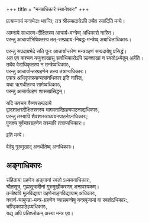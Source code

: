 +++
title = "मन्त्राधिकारे स्थानेश्वरः"
+++

प्रत्याम्नायं मन्त्रभेदाः भवन्ति; तत्र श्रीसम्प्रदायेऽपि तथैव स्यादिति मन्ये। 

आम्नाये साधारण-दीक्षितस्य आचार्य-मन्त्रेष्व् अधिकारो नास्ति।  
परन्तु आचार्याभिषिक्तस्य तत्-सम्प्रदाय-निबद्ध-मन्त्रेष्व् अबाधिताधिकारः।  

परन्तु सप्रदायभेदे सति पुनः आचार्यान्तरेण मन्त्रग्रहणं सम्प्रदायेषु प्रसिद्धं।  
अत एव कश्चन यजुःशाखासु सर्वाधिकारोऽपि ऋक्शाखां न स्वतोऽध्येतुम् अर्हति।  
तथैव वेदाधिकृतस्य न तन्त्रेष्वधिकारः,  
परन्तु आचार्यान्तरग्रहणेन तस्य तत्राप्यधिकारः।  
एकत्र अधिकृतस्यान्यत्रानधिकार इति नास्ति,  
यथा ऋगधीतस्य सामेष्वधिकारः,  
परन्तु आचार्यग्रहणं शास्त्रप्रसिद्धम्। 

यदि कश्चन वैष्णवसम्प्रदाये  
द्वादशाक्षरदीक्षितस्तस्य भागवतादिग्रहणपाठनाद्यधिकारः,  
परन्तु तस्यापि शैवशास्त्राध्ययनपाठनेऽनधिकारः;  
पुनश्च गुर्वन्तरग्रहणेन तस्यापि तत्राप्यधिकारः। 

इति मन्ये।

वेदेषु गुरुमुखाद् अनधीतेष्व् अनधिकारः।  

## अङ्गाधिकारः
संहिताया ग्रहणेन अङ्गानां स्वतो ऽध्ययनाधिकारः,  
श्रौतसूत्र, गृह्यसूत्रादीनां गुरुमुखीकरणम् अनावश्यकम्।  
तन्त्रेष्वपि मूलविद्याया ग्रहणेनाङ्गविद्यायाम् अधिकारः,  
नवार्ण-चामुण्डा-मन्त्र-ग्रहणेन न्यासमन्त्रेषु यन्त्रपूजायां वा स्वतोऽधिकार:,  
चण्डिकापाठेऽप्यधिकारः,  
यद्य् अपि प्रतिश्लोकम् अस्या मन्त्र एव।

